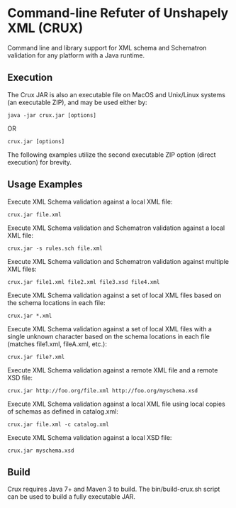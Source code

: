 Command-line Refuter of Unshapely XML (CRUX)
=====
Command line and library support for XML schema and Schematron validation for any
platform with a Java runtime.

Execution
---------
The Crux JAR is also an executable file on MacOS and Unix/Linux systems (an executable ZIP),
and may be used either by:

    java -jar crux.jar [options]

OR

    crux.jar [options]

The following examples utilize the second executable ZIP option (direct execution) for brevity.

Usage Examples
--------------
Execute XML Schema validation against a local XML file:

    crux.jar file.xml

Execute XML Schema validation and Schematron validation against a local XML file:

    crux.jar -s rules.sch file.xml

Execute XML Schema validation and Schematron validation against multiple XML files:

    crux.jar file1.xml file2.xml file3.xsd file4.xml

Execute XML Schema validation against a set of local XML files based on the schema locations in each file:

    crux.jar *.xml

Execute XML Schema validation against a set of local XML files with a single unknown character based on the schema locations in each file (matches file1.xml, fileA.xml, etc.):

    crux.jar file?.xml

Execute XML Schema validation against a remote XML file and a remote XSD file:

    crux.jar http://foo.org/file.xml http://foo.org/myschema.xsd

Execute XML Schema validation against a local XML file using local copies of schemas as defined in catalog.xml:

    crux.jar file.xml -c catalog.xml

Execute XML Schema validation against a local XSD file:

    crux.jar myschema.xsd

Build
-----
Crux requires Java 7+ and Maven 3 to build.  The bin/build-crux.sh script can be used to
build a fully executable JAR.